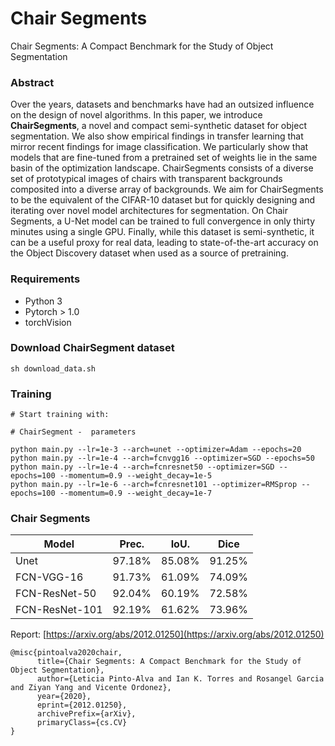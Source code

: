 # Chair Segments
Chair Segments: A Compact Benchmark for the Study of Object Segmentation

### Abstract
Over the years, datasets and benchmarks have had an outsized influence on the design of novel algorithms. In this paper, we introduce **ChairSegments**, a novel and compact semi-synthetic dataset for object segmentation. We also show empirical findings in transfer learning that mirror recent findings for image classification. We particularly show that models that are fine-tuned from a pretrained set of weights lie in the same basin of the optimization landscape. ChairSegments consists of a diverse set of prototypical images of chairs with transparent backgrounds composited into a diverse array of backgrounds. We aim for ChairSegments to be the equivalent of the CIFAR-10 dataset but for quickly designing and iterating over novel model architectures for segmentation. On Chair Segments, a U-Net model can be trained to full convergence in only thirty minutes using a single GPU. Finally, while this dataset is semi-synthetic, it can be a useful proxy for real data, leading to state-of-the-art accuracy on the Object Discovery dataset when used as a source of pretraining.

### Requirements
- Python 3
- Pytorch > 1.0
- torchVision

### Download ChairSegment dataset
```
sh download_data.sh
```

### Training
```
# Start training with: 

# ChairSegment -  parameters

python main.py --lr=1e-3 --arch=unet --optimizer=Adam --epochs=20
python main.py --lr=1e-4 --arch=fcnvgg16 --optimizer=SGD --epochs=50
python main.py --lr=1e-4 --arch=fcnresnet50 --optimizer=SGD --epochs=100 --momentum=0.9 --weight_decay=1e-5
python main.py --lr=1e-6 --arch=fcnresnet101 --optimizer=RMSprop --epochs=100 --momentum=0.9 --weight_decay=1e-7
```

### Chair Segments
| Model             | Prec.       |IoU.        |Dice        |
| ----------------- | ----------- |----------- |----------- |
| Unet                 | 97.18%      | 85.08%      | 91.25%      |
| FCN-VGG-16           | 91.73%      | 61.09%      | 74.09%      |
| FCN-ResNet-50        | 92.04%      | 60.19%      | 72.58%      |
| FCN-ResNet-101       | 92.19%      | 61.62%      | 73.96%      |


Report: [https://arxiv.org/abs/2012.01250](https://arxiv.org/abs/2012.01250)

```
@misc{pintoalva2020chair,
      title={Chair Segments: A Compact Benchmark for the Study of Object Segmentation}, 
      author={Leticia Pinto-Alva and Ian K. Torres and Rosangel Garcia and Ziyan Yang and Vicente Ordonez},
      year={2020},
      eprint={2012.01250},
      archivePrefix={arXiv},
      primaryClass={cs.CV}
}
```
